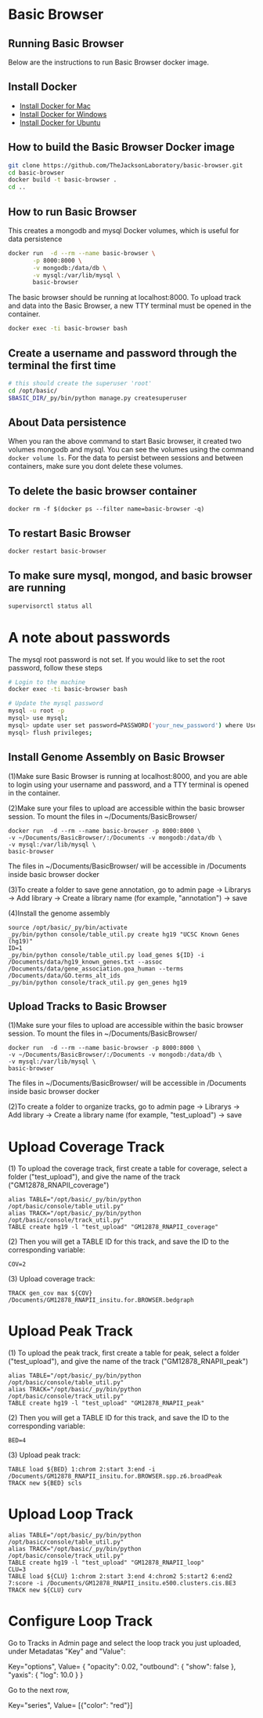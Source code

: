 # Basic Browser


## Running Basic Browser
Below are the instructions to run Basic Browser docker image.

## Install Docker
 - [Install Docker for Mac](https://docs.docker.com/v17.09/docker-for-mac/install/)
 - [Install Docker for Windows](https://docs.docker.com/v17.09/docker-for-windows/install/)
 - [Install Docker for Ubuntu](https://docs.docker.com/v17.09/engine/installation/linux/docker-ce/ubuntu/#extra-steps-for-aufs)

## How to build the Basic Browser Docker image
```sh
git clone https://github.com/TheJacksonLaboratory/basic-browser.git
cd basic-browser
docker build -t basic-browser .
cd ..
```

## How to run Basic Browser
This creates a mongodb and mysql Docker volumes, which is useful for data persistence
```sh
docker run  -d --rm --name basic-browser \
       -p 8000:8000 \
       -v mongodb:/data/db \
       -v mysql:/var/lib/mysql \
       basic-browser
```
The basic browser should be running at localhost:8000. To upload track and data into the Basic Browser, a new TTY terminal must be opened in the container.
```sh
docker exec -ti basic-browser bash
```

## Create a username and password through the terminal the first time
```sh
# this should create the superuser 'root'
cd /opt/basic/
$BASIC_DIR/_py/bin/python manage.py createsuperuser
```

## About Data persistence
When you ran the above command to start Basic browser, it created two volumes mongodb and mysql. You can see the volumes using the command `docker volume ls`. For the data to persist between sessions and between containers, make sure you dont delete these volumes.

## To delete the basic browser container
```
docker rm -f $(docker ps --filter name=basic-browser -q)
```

## To restart Basic Browser
```sh
docker restart basic-browser
```

## To make sure mysql, mongod, and basic browser are running
```sh
supervisorctl status all
```

# A note about passwords
The mysql root password is not set. If you would like to set the root password, follow these steps
```sh
# Login to the machine
docker exec -ti basic-browser bash

# Update the mysql password
mysql -u root -p
mysql> use mysql;
mysql> update user set password=PASSWORD('your_new_password') where User='root';
mysql> flush privileges;
```
## Install Genome Assembly on Basic Browser
(1)Make sure Basic Browser is running at localhost:8000, and you are able to login using your username and password, and a TTY terminal is opened in the container.

(2)Make sure your files to upload are accessible within the basic browser session. To mount the files in ~/Documents/BasicBrowser/
```
docker run  -d --rm --name basic-browser -p 8000:8000 \
-v ~/Documents/BasicBrowser/:/Documents -v mongodb:/data/db \
-v mysql:/var/lib/mysql \
basic-browser
```
The files in ~/Documents/BasicBrowser/ will be accessible in /Documents inside basic browser docker

(3)To create a folder to save gene annotation, go to admin page -> Librarys -> Add library -> Create a library name (for example, "annotation") -> save

(4)Install the genome assembly
```
source /opt/basic/_py/bin/activate
_py/bin/python console/table_util.py create hg19 "UCSC Known Genes (hg19)"
ID=1
_py/bin/python console/table_util.py load_genes ${ID} -i /Documents/data/hg19_known_genes.txt --assoc /Documents/data/gene_association.goa_human --terms /Documents/data/GO.terms_alt_ids
_py/bin/python console/track_util.py gen_genes hg19
```

## Upload Tracks to Basic Browser
(1)Make sure your files to upload are accessible within the basic browser session. To mount the files in ~/Documents/BasicBrowser/
```
docker run  -d --rm --name basic-browser -p 8000:8000 \
-v ~/Documents/BasicBrowser/:/Documents -v mongodb:/data/db \
-v mysql:/var/lib/mysql \
basic-browser
```
The files in ~/Documents/BasicBrowser/ will be accessible in /Documents inside basic browser docker

(2)To create a folder to organize tracks, go to admin page -> Librarys -> Add library -> Create a library name (for example, "test_upload") -> save

# Upload Coverage Track 
(1) To upload the coverage track, first create a table for coverage, select a folder ("test_upload"), and give the name of the track ("GM12878_RNAPII_coverage")
```
alias TABLE="/opt/basic/_py/bin/python /opt/basic/console/table_util.py" 
alias TRACK="/opt/basic/_py/bin/python /opt/basic/console/track_util.py"
TABLE create hg19 -l "test_upload" "GM12878_RNAPII_coverage"
```
(2) Then you will get a TABLE ID for this track, and save the ID to the corresponding variable:
```
COV=2
```
(3) Upload coverage track:
```
TRACK gen_cov max ${COV} /Documents/GM12878_RNAPII_insitu.for.BROWSER.bedgraph
```
# Upload Peak Track 
(1) To upload the peak track, first create a table for peak, select a folder ("test_upload"), and give the name of the track ("GM12878_RNAPII_peak")
```
alias TABLE="/opt/basic/_py/bin/python /opt/basic/console/table_util.py" 
alias TRACK="/opt/basic/_py/bin/python /opt/basic/console/track_util.py"
TABLE create hg19 -l "test_upload" "GM12878_RNAPII_peak"
```
(2) Then you will get a TABLE ID for this track, and save the ID to the corresponding variable:
```
BED=4
```
(3) Upload peak track:
```
TABLE load ${BED} 1:chrom 2:start 3:end -i /Documents/GM12878_RNAPII_insitu.for.BROWSER.spp.z6.broadPeak
TRACK new ${BED} scls
```
# Upload Loop Track 
```
alias TABLE="/opt/basic/_py/bin/python /opt/basic/console/table_util.py" 
alias TRACK="/opt/basic/_py/bin/python /opt/basic/console/track_util.py"
TABLE create hg19 -l "test_upload" "GM12878_RNAPII_loop"
CLU=3
TABLE load ${CLU} 1:chrom 2:start 3:end 4:chrom2 5:start2 6:end2 7:score -i /Documents/GM12878_RNAPII_insitu.e500.clusters.cis.BE3
TRACK new ${CLU} curv
```
# Configure Loop Track
Go to Tracks in Admin page and select the loop track you just uploaded, under Metadatas "Key" and "Value": 

Key="options",
Value=
{
  "opacity": 0.02,
  "outbound": {
    "show": false
  },
"yaxis": {
"log": 10.0 }
}

Go to the next row,

Key="series",
Value= [{"color": "red"}]

